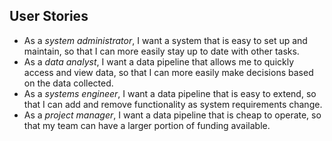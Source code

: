 ## User Stories
- As a *system administrator*, I want a system that is easy to set up and maintain, so that I can more easily stay up to date with other tasks.  
- As a *data analyst*, I want a data pipeline that allows me to quickly access and view data, so that I can more easily make decisions based on the data collected.  
- As a *systems engineer*, I want a data pipeline that is easy to extend, so that I can add and remove functionality as system requirements change.  
- As a *project manager*, I want a data pipeline that is cheap to operate, so that my team can have a larger portion of funding available.  

